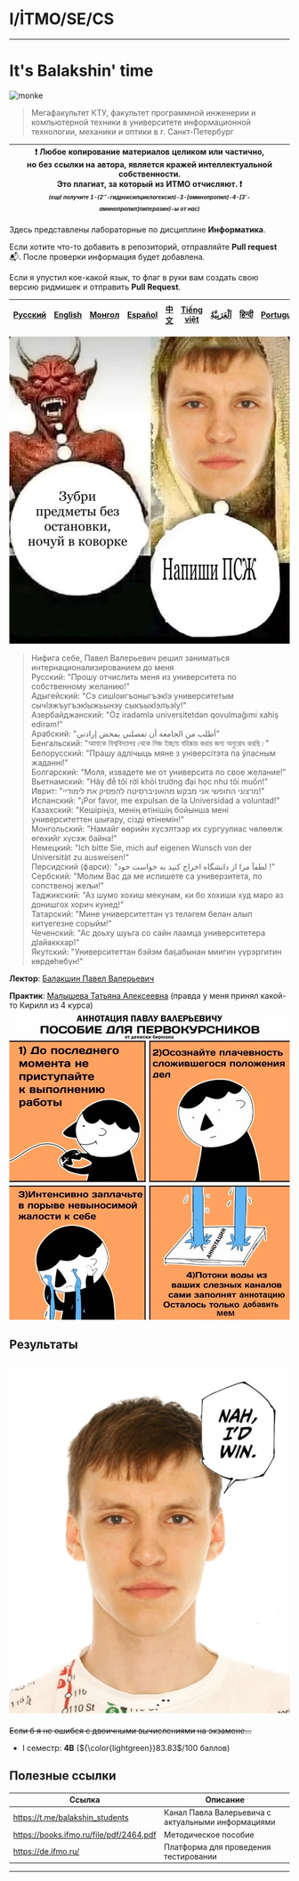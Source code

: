 # I/İTMO/SE/CS

---
# It's Balakshin' time
<p align="">
    <img src="https://media1.tenor.com/m/JP5Vbe-D3UoAAAAC/monkey-computer.gif" alt="monke" width="560"/>
</p>

> Мегафакультет КТУ, факультет программной инженерии и компьютерной техники в университете информационной технологии, механики и оптики в г. Санкт-Петербург

| :exclamation: <b>Любое копирование материалов целиком или частично,<br>но без ссылки на автора, является кражей интеллектуальной собственности.<br>Это плагиат, за который из ИТМО отчисляют.</b> :exclamation:<br><sub><sup><i>(ещё получите 1-(2’’-гидроксилциклогексил)-3-[аминопропил]-4-[3’-аминопропил]пиперазин)-ы от нас)</sup></sub></b> |
|---------------------------------------------------------------------------------------------------------------------------------------------------------------------------------------------------------------------------------------------------------------------------------------------------------------------------------------------------|

Здесь представлены лабораторные по дисциплине **Информатика**.

Если хотите что-то добавить в репозиторий, отправляйте **Pull request** :mailbox_with_mail:. После проверки информация будет добавлена.

Если я упустил кое-какой язык, то флаг в руки вам создать свою версию ридмишек и отправить **Pull Request**.

| [<strong>Русский</strong>](https://github.com/XVIIStarPlatinum/itmo/blob/master/Software%20Engineering/README.md) | [<strong>English</strong>](https://github.com/XVIIStarPlatinum/itmo/blob/master/Software%20Engineering/Computer%20Science/.docs/README_EN.md) | [<strong>Монгол</strong>](https://github.com/XVIIStarPlatinum/itmo/blob/master/Software%20Engineering/Computer%20Science/.docs/README_MN.md) | [<strong>Español</strong>](https://github.com/XVIIStarPlatinum/itmo/blob/master/Software%20Engineering/Computer%20Science/.docs/README_ES.md) | [<strong>中文</strong>](https://github.com/XVIIStarPlatinum/itmo/blob/master/Software%20Engineering/Computer%20Science/.docs/README_CN.md) | [<strong>Tiếng việt</strong>](https://github.com/XVIIStarPlatinum/itmo/blob/master/Software%20Engineering/Computer%20Science/.docs/README_VN.md) | [<strong><p dir="rtl" lang="ar">اَلْعَرَبِيَّةُ</p></strong>](https://github.com/XVIIStarPlatinum/itmo/blob/master/Software%20Engineering/Computer%20Science/.docs/README_AR.md) | [<strong>हिन्दी</strong>](https://github.com/XVIIStarPlatinum/itmo/blob/master/Software%20Engineering/Computer%20Science/.docs/README_IN.md) | [<strong>Português</strong>](https://github.com/XVIIStarPlatinum/itmo/blob/master/Software%20Engineering/Computer%20Science/.docs/README_PT.md) |
|-------------------------------------------------------------------------------------------------------------------|-----------------------------------------------------------------------------------------------------------------------------------------------|----------------------------------------------------------------------------------------------------------------------------------------------|-----------------------------------------------------------------------------------------------------------------------------------------------|------------------------------------------------------------------------------------------------------------------------------------------|--------------------------------------------------------------------------------------------------------------------------------------------------|----------------------------------------------------------------------------------------------------------------------------------------------------------------------------------|----------------------------------------------------------------------------------------------------------------------------------------------|-------------------------------------------------------------------------------------------------------------------------------------------------|

![псж](/img/memes/Balakshin(2).jpg)
> Нифига себе, Павел Валерьевич решил заниматься интернационализированием до меня\
> Русский: "Прошу отчислить меня из университета по собственному желанию!"\
Адыгейский: "Сэ сишlоигъоныгъэкlэ университетым сычlэжъугъэкlыжьынэу сыкъыкlэлъэlу!"\
Азербайджанский: "Öz iradəmlə universitetdən qovulmağımi xahiş edirəm!"\
Арабский: "أطلب من الجامعة أن تفصلني بمحض إرادتي"\
Бенгальский: "আমাকে বিশ্ববিদ্যালয় থেকে নিজ ইচ্ছায় বহিষ্কার করার জন্য অনুরোধ করছি।"\
Белорусский: "Прашу адлічыць мяне з універсітэта па ўласным жаданні!"\
Болгарский: "Моля, извадете ме от университа по свое желание!"\
Вьетнамский: "Hãy để tôi rời khỏi trường đại học như tôi muốn!"\
Иврит: "מרצוני החופשי אני מבקש מהאוניברסיטה להפסיק את לימודיי!"\
Испанский: "¡Por favor, me expulsan de la Universidad a voluntad!"\
Казахский: "Кешіріңіз, менің өтінішің бойынша мені университеттен шығару, сізді өтінемін!"\
Монгольский: "Намайг өөрийн хүсэлтээр их сургуулиас чөлөөлж өгөхийг хүсэж байна!"\
Немецкий: "Ich bitte Sie, mich auf eigenen Wunsch von der Universität zu ausweisen!"\
Персидский (фарси): "لطفآ مرا از دانشگاه  اخراج کنید به خواست خود !"\
Сербский: "Молим Вас да ме испишете са универзитета, по сопственоj жељи!"\
Таджикский: "Аз шумо хохиш мекунам, ки бо хохиши худ маро аз донишгох хорич кунед!"\
Татарский: "Мине университеттан үз теләгем белән алып китүегезне сорыйм!"\
Чеченский: "Ас доьху шуьга со сайн лаамца университетера дIайаккхар!"\
Якутский: "Университеттан бэйэм баҕабынан миигин үүрэргитин көрдөһөбүн!"

**Лектор**: [Балакшин Павел Валерьевич](https://my.itmo.ru/persons/125598)

**Практик**: [Малышева Татьяна Алексеевна](https://my.itmo.ru/persons/165275) (правда у меня принял какой-то Кирилл из 4 курса)
![Annotation](/img/memes/Tears.jpg)
## Результаты
![nah](/img/memes/Balakshin.jpg)
---
<s>Если б я не ошибся с двоичными вычислениями на экзамене...</s>
- I семестр: **4B** (${\color{lightgreen}}83.83$/100 баллов)
## Полезные ссылки <a name="links"></a>
| Ссылка                                                                                                                                                                                                    | Описание                                           |
|-----------------------------------------------------------------------------------------------------------------------------------------------------------------------------------------------------------|----------------------------------------------------|
| https://t.me/balakshin_students                                                                                                                                                                           | Канал Павла Валерьевича с актуальными информациями |
| https://books.ifmo.ru/file/pdf/2464.pdf                                                                                                                                                                   | Методическое пособие                               |
| https://de.ifmo.ru/                                                                                                                                                                                       | Платформа для проведения тестировании              |

---
